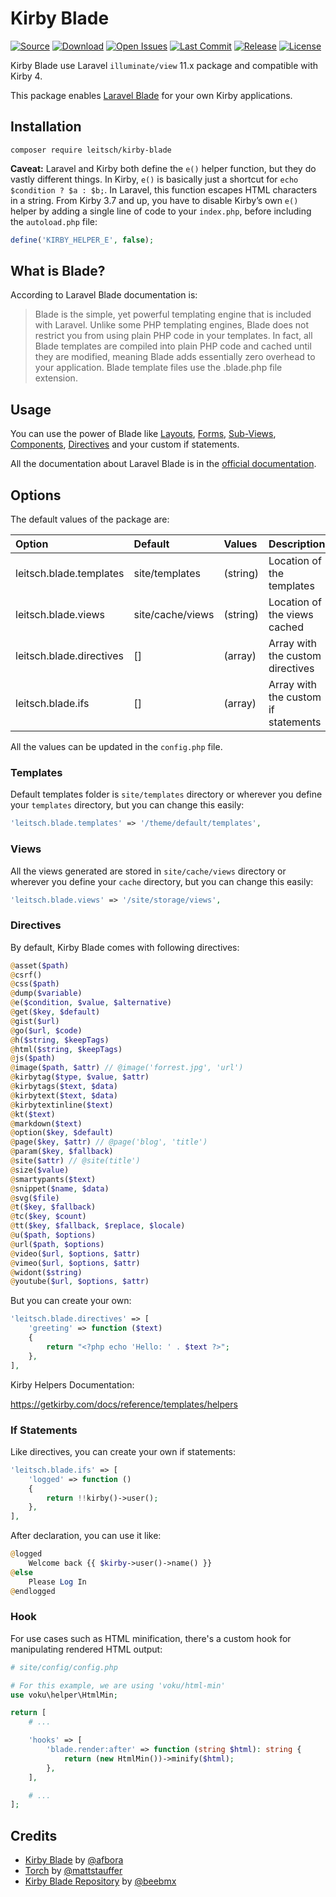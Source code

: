 # Kirby Blade

[![Source](https://img.shields.io/badge/source-lukasleitsch/kirby--blade-blue?style=flat-square)](https://github.com/lukasleitsch/kirby-blade)
[![Download](https://img.shields.io/packagist/dt/leitsch/kirby-blade?style=flat-square)](https://github.com/lukasleitsch/kirby-blade)
[![Open Issues](https://img.shields.io/github/issues-raw/lukasleitsch/kirby-blade?style=flat-square)](https://github.com/lukasleitsch/kirby-blade)
[![Last Commit](https://img.shields.io/github/last-commit/lukasleitsch/kirby-blade?style=flat-square)](https://github.com/lukasleitsch/kirby-blade)
[![Release](https://img.shields.io/github/v/release/lukasleitsch/kirby-blade?style=flat-square)](https://github.com/lukasleitsch/kirby-blade)
[![License](https://img.shields.io/github/license/lukasleitsch/kirby-blade?style=flat-square)](https://github.com/lukasleitsch/kirby-blade)

Kirby Blade use Laravel `illuminate/view` 11.x package and compatible with Kirby 4.

This package enables [Laravel Blade](https://laravel.com/docs/9.x/blade) for your own Kirby applications.

## Installation

```ssh
composer require leitsch/kirby-blade
```

**Caveat:** Laravel and Kirby both define the `e()` helper function, but they do vastly different things. In Kirby, `e()` is basically just a shortcut for `echo $condition ? $a : $b;`. In Laravel, this function escapes HTML characters in a string. From Kirby 3.7 and up, you have to disable Kirby’s own `e()` helper by adding a single line of code to your `index.php`, before including the `autoload.php` file:

```php
define('KIRBY_HELPER_E', false);
```

## What is Blade?

According to Laravel Blade documentation is:

> Blade is the simple, yet powerful templating engine that is included with Laravel. Unlike some PHP templating engines, Blade does not restrict you from using plain PHP code in your templates. In fact, all Blade templates are compiled into plain PHP code and cached until they are modified, meaning Blade adds essentially zero overhead to your application. Blade template files use the .blade.php file extension.

## Usage

You can use the power of Blade like [Layouts](https://laravel.com/docs/9.x/blade#building-layouts), [Forms](https://laravel.com/docs/9.x/blade#forms), [Sub-Views](https://laravel.com/docs/9.x/blade#including-subviews), [Components](https://laravel.com/docs/9.x/blade#components), [Directives](https://laravel.com/docs/9.x/blade#blade-directives) and your custom if statements.

All the documentation about Laravel Blade is in the [official documentation](https://laravel.com/docs/9.x/blade).

## Options

The default values of the package are:

| Option                       | Default | Values | Description |
|:-----------------------------|:---|:---|:---|
| leitsch.blade.templates      | site/templates | (string) | Location of the templates |
| leitsch.blade.views          | site/cache/views | (string) | Location of the views cached |
| leitsch.blade.directives     | [] | (array) | Array with the custom directives |
| leitsch.blade.ifs            | [] | (array) | Array with the custom if statements |

All the values can be updated in the `config.php` file.

### Templates

Default templates folder is `site/templates` directory or wherever you define your `templates` directory, but you can change this easily:

```php
'leitsch.blade.templates' => '/theme/default/templates',
```

### Views

All the views generated are stored in `site/cache/views` directory or wherever you define your `cache` directory, but you can change this easily:

```php
'leitsch.blade.views' => '/site/storage/views',
```

### Directives

By default, Kirby Blade comes with following directives:

```php
@asset($path)
@csrf()
@css($path)
@dump($variable)
@e($condition, $value, $alternative)
@get($key, $default)
@gist($url)
@go($url, $code)
@h($string, $keepTags)
@html($string, $keepTags)
@js($path)
@image($path, $attr) // @image('forrest.jpg', 'url')
@kirbytag($type, $value, $attr)
@kirbytags($text, $data)
@kirbytext($text, $data)
@kirbytextinline($text)
@kt($text)
@markdown($text)
@option($key, $default)
@page($key, $attr) // @page('blog', 'title')
@param($key, $fallback)
@site($attr) // @site(title')
@size($value)
@smartypants($text)
@snippet($name, $data)
@svg($file)
@t($key, $fallback)
@tc($key, $count)
@tt($key, $fallback, $replace, $locale)
@u($path, $options)
@url($path, $options)
@video($url, $options, $attr)
@vimeo($url, $options, $attr)
@widont($string)
@youtube($url, $options, $attr)
```

But you can create your own:

```php
'leitsch.blade.directives' => [
    'greeting' => function ($text)
    {
        return "<?php echo 'Hello: ' . $text ?>";
    },
],
```

Kirby Helpers Documentation:

https://getkirby.com/docs/reference/templates/helpers

### If Statements

Like directives, you can create your own if statements:

```php
'leitsch.blade.ifs' => [
    'logged' => function ()
    {
        return !!kirby()->user();
    },
],
```

After declaration, you can use it like:

```php
@logged
    Welcome back {{ $kirby->user()->name() }}
@else
    Please Log In
@endlogged
```

### Hook

For use cases such as HTML minification, there's a custom hook for manipulating rendered HTML output:

```php
# site/config/config.php

# For this example, we are using 'voku/html-min'
use voku\helper\HtmlMin;

return [
    # ...

    'hooks' => [
        'blade.render:after' => function (string $html): string {
            return (new HtmlMin())->minify($html);
        },
    ],

    # ...
];
```

## Credits
- [Kirby Blade](https://github.com/afbora/kirby-blade) by [@afbora](https://github.com/afbora)
- [Torch](https://github.com/mattstauffer/Torch) by [@mattstauffer](https://github.com/mattstauffer)
- [Kirby Blade Repository](https://github.com/beebmx/kirby-blade) by [@beebmx](https://github.com/beebmx)
